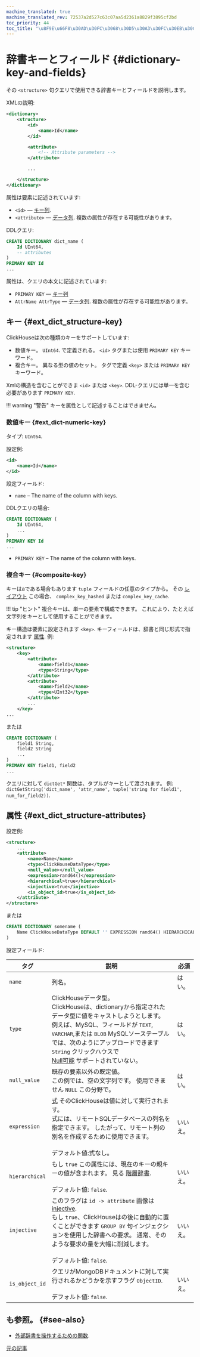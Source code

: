 ```yaml
---
machine_translated: true
machine_translated_rev: 72537a2d527c63c07aa5d2361a8829f3895cf2bd
toc_priority: 44
toc_title: "\u8F9E\u66F8\u30AD\u30FC\u3068\u30D5\u30A3\u30FC\u30EB\u30C9"
---
```


# 辞書キーとフィールド {#dictionary-key-and-fields}

その `<structure>` 句クエリで使用できる辞書キーとフィールドを説明します。

XMLの説明:

``` xml
<dictionary>
    <structure>
        <id>
            <name>Id</name>
        </id>

        <attribute>
            <!-- Attribute parameters -->
        </attribute>

        ...

    </structure>
</dictionary>
```

属性は要素に記述されています:

-   `<id>` — [キー列](external-dicts-dict-structure.md#ext_dict_structure-key).
-   `<attribute>` — [データ列](external-dicts-dict-structure.md#ext_dict_structure-attributes). 複数の属性が存在する可能性があります。

DDLクエリ:

``` sql
CREATE DICTIONARY dict_name (
    Id UInt64,
    -- attributes
)
PRIMARY KEY Id
...
```

属性は、クエリの本文に記述されています:

-   `PRIMARY KEY` — [キー列](external-dicts-dict-structure.md#ext_dict_structure-key)
-   `AttrName AttrType` — [データ列](external-dicts-dict-structure.md#ext_dict_structure-attributes). 複数の属性が存在する可能性があります。

## キー {#ext_dict_structure-key}

ClickHouseは次の種類のキーをサポートしています:

-   数値キー。 `UInt64`. で定義される。 `<id>` タグまたは使用 `PRIMARY KEY` キーワード。
-   複合キー。 異なる型の値のセット。 タグで定義 `<key>` または `PRIMARY KEY` キーワード。

Xmlの構造を含むことができま `<id>` または `<key>`. DDL-クエリには単一を含む必要があります `PRIMARY KEY`.

!!! warning "警告"
    キーを属性として記述することはできません。

### 数値キー {#ext_dict-numeric-key}

タイプ: `UInt64`.

設定例:

``` xml
<id>
    <name>Id</name>
</id>
```

設定フィールド:

-   `name` – The name of the column with keys.

DDLクエリの場合:

``` sql
CREATE DICTIONARY (
    Id UInt64,
    ...
)
PRIMARY KEY Id
...
```

-   `PRIMARY KEY` – The name of the column with keys.

### 複合キー {#composite-key}

キーはaである場合もあります `tuple` フィールドの任意のタイプから。 その [レイアウト](external-dicts-dict-layout.md) この場合、 `complex_key_hashed` または `complex_key_cache`.

!!! tip "ヒント"
    複合キーは、単一の要素で構成できます。 これにより、たとえば文字列をキーとして使用することができます。

キー構造は要素に設定されます `<key>`. キーフィールドは、辞書と同じ形式で指定されます [属性](external-dicts-dict-structure.md). 例:

``` xml
<structure>
    <key>
        <attribute>
            <name>field1</name>
            <type>String</type>
        </attribute>
        <attribute>
            <name>field2</name>
            <type>UInt32</type>
        </attribute>
        ...
    </key>
...
```

または

``` sql
CREATE DICTIONARY (
    field1 String,
    field2 String
    ...
)
PRIMARY KEY field1, field2
...
```

クエリに対して `dictGet*` 関数は、タプルがキーとして渡されます。 例: `dictGetString('dict_name', 'attr_name', tuple('string for field1', num_for_field2))`.

## 属性 {#ext_dict_structure-attributes}

設定例:

``` xml
<structure>
    ...
    <attribute>
        <name>Name</name>
        <type>ClickHouseDataType</type>
        <null_value></null_value>
        <expression>rand64()</expression>
        <hierarchical>true</hierarchical>
        <injective>true</injective>
        <is_object_id>true</is_object_id>
    </attribute>
</structure>
```

または

``` sql
CREATE DICTIONARY somename (
    Name ClickHouseDataType DEFAULT '' EXPRESSION rand64() HIERARCHICAL INJECTIVE IS_OBJECT_ID
)
```

設定フィールド:

| タグ                                                 | 説明                                                                                                                                                                                                                                                                                                                                     | 必須     |
|------------------------------------------------------|------------------------------------------------------------------------------------------------------------------------------------------------------------------------------------------------------------------------------------------------------------------------------------------------------------------------------------------|----------|
| `name`                                               | 列名。                                                                                                                                                                                                                                                                                                                                   | はい。   |
| `type`                                               | ClickHouseデータ型。<br/>ClickHouseは、dictionaryから指定されたデータ型に値をキャストしようとします。 例えば、MySQL、フィールドが `TEXT`, `VARCHAR`,または `BLOB` MySQLソーステーブルでは、次のようにアップロードできます `String` クリックハウスで<br/>[Null可能](../../../sql-reference/data-types/nullable.md) サポートされていない。 | はい。   |
| `null_value`                                         | 既存の要素以外の既定値。<br/>この例では、空の文字列です。 使用できません `NULL` この分野で。                                                                                                                                                                                                                                             | はい。   |
| `expression`                                         | [式](../../syntax.md#syntax-expressions) そのClickHouseは値に対して実行されます。<br/>式には、リモートSQLデータベースの列名を指定できます。 したがって、リモート列の別名を作成するために使用できます。<br/><br/>デフォルト値:式なし。                                                                                                    | いいえ。 |
| <a name="hierarchical-dict-attr"></a> `hierarchical` | もし `true` この属性には、現在のキーの親キーの値が含まれます。 見る [階層辞書](external-dicts-dict-hierarchical.md).<br/><br/>デフォルト値: `false`.                                                                                                                                                                                     | いいえ。 |
| `injective`                                          | このフラグは `id -> attribute` 画像は [injective](https://en.wikipedia.org/wiki/Injective_function).<br/>もし `true`、ClickHouseはの後に自動的に置くことができます `GROUP BY` 句インジェクションを使用した辞書への要求。 通常、そのような要求の量を大幅に削減します。<br/><br/>デフォルト値: `false`.                                    | いいえ。 |
| `is_object_id`                                       | クエリがMongoDBドキュメントに対して実行されるかどうかを示すフラグ `ObjectID`.<br/><br/>デフォルト値: `false`.                                                                                                                                                                                                                            | いいえ。 |

## も参照。 {#see-also}

-   [外部辞書を操作するための関数](../../../sql-reference/functions/ext-dict-functions.md).

[元の記事](https://clickhouse.tech/docs/en/query_language/dicts/external_dicts_dict_structure/) <!--hide-->

